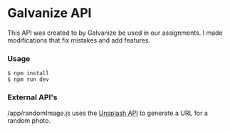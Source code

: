 # Galvanize API

This API was created to by Galvanize be used in our assignments. I made modifications that fix mistakes and add features.

### Usage

```
$ npm install
$ npm run dev
```

### External API's

/app/randomImage.js uses the [Unsplash API](https://unsplash.com/developers) to generate a URL for a random photo.
